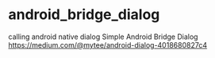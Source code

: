 # android_bridge_dialog
calling android native dialog
Simple Android Bridge Dialog
https://medium.com/@mytee/android-dialog-4018680827c4
